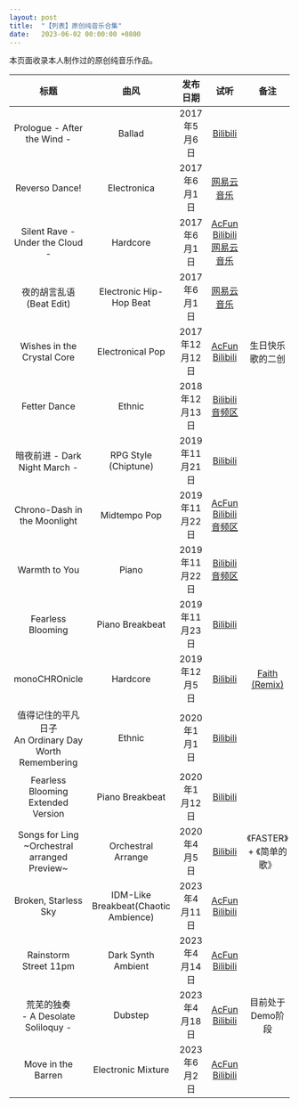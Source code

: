```yaml
---
layout: post
title:  "【列表】原创纯音乐合集"
date:	2023-06-02 00:00:00 +0800
---
```


本页面收录本人制作过的原创纯音乐作品。

| 标题 | 曲风 | 发布日期 | 试听 | 备注 |
| :--: | :--: | :--: | :--: | :--: |
| Prologue - After the Wind - | Ballad | 2017年5月6日 | [Bilibili](https://www.bilibili.com/video/BV1Gx411m7ZQ) | |
| Reverso Dance! | Electronica | 2017年6月1日 | [网易云音乐](https://music.163.com/song?id=481756877) | |
| Silent Rave - Under the Cloud - | Hardcore | 2017年6月1日 | [AcFun](https://www.acfun.cn/v/ac39753410)<br>[Bilibili](https://www.bilibili.com/video/BV1CJ411F7cj)<br>[网易云音乐](https://music.163.com/song?id=506826611) | |
| 夜的胡言乱语 (Beat Edit) | Electronic Hip-Hop Beat | 2017年6月1日 | [网易云音乐](https://music.163.com/song?id=516406970) | |
| Wishes in the Crystal Core | Electronical Pop | 2017年12月12日 | [AcFun](https://www.acfun.cn/v/ac39753429)<br>[Bilibili](https://www.bilibili.com/video/BV11E411b7PQ) | 生日快乐歌的二创 |
| Fetter Dance | Ethnic | 2018年12月13日 | [Bilibili音频区](https://www.bilibili.com/audio/au1168619) | |
| 暗夜前进 - Dark Night March - | RPG Style (Chiptune) | 2019年11月21日 | [Bilibili](https://www.bilibili.com/video/BV1HJ41127HP) | |
| Chrono-Dash in the Moonlight | Midtempo Pop | 2019年11月22日 | [AcFun](https://www.acfun.cn/v/ac40591147)<br>[Bilibili音频区](https://www.bilibili.com/audio/au1124963) | |
| Warmth to You | Piano | 2019年11月22日 | [Bilibili音频区](https://www.bilibili.com/audio/au1168527) | |
| Fearless Blooming | Piano Breakbeat | 2019年11月23日 | [Bilibili](https://www.bilibili.com/video/BV1UJ411d7Sh) | |
| monoCHROnicle | Hardcore | 2019年12月5日 | [Bilibili](https://www.bilibili.com/video/BV1MJ411i7rs) | [Faith (Remix)](https://www.bilibili.com/video/av84064114) |
| 值得记住的平凡日子<br>An Ordinary Day Worth Remembering  | Ethnic | 2020年1月1日 | [Bilibili](https://www.bilibili.com/video/BV1xJ411b7kb) | |
| Fearless Blooming Extended Version | Piano Breakbeat | 2020年1月12日 | [Bilibili](https://www.bilibili.com/video/BV1qJ411p7CX) | |
| Songs for Ling<br>~Orchestral arranged Preview~ | Orchestral Arrange | 2020年4月5日 | [Bilibili](https://www.bilibili.com/video/BV1sz411b76n) | 《FASTER》 + 《简单的歌》|
| Broken, Starless Sky | IDM-Like Breakbeat(Chaotic Ambience) | 2023年4月11日 |[AcFun](https://www.acfun.cn/v/ac41106133)<br>[Bilibili](https://www.bilibili.com/video/BV1fM4y117Fh/) | |
| Rainstorm Street 11pm | Dark Synth Ambient | 2023年4月14日 | [AcFun](https://www.acfun.cn/v/ac41131102)<br>[Bilibili](https://www.bilibili.com/video/BV16g4y1u7VS/) | |
| 荒芜的独奏<br>- A Desolate Soliloquy - | Dubstep | 2023年4月18日 | [AcFun](https://www.acfun.cn/v/ac41162539)<br>[Bilibili](https://www.bilibili.com/video/BV1Jg4y1M7BR/) | 目前处于Demo阶段 |
| Move in the Barren | Electronic Mixture | 2023年6月2日 | [AcFun](https://www.acfun.cn/v/ac41508509) <br>[Bilibili](https://www.bilibili.com/video/BV1ou4y1o7JG/) | |
